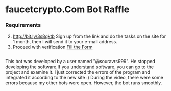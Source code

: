 # faucetcrypto.Com Bot Raffle
### Requirements

2. http://bit.ly/3s8qktb Sign up from the link and do the tasks on the site for 1 month, then I will send it to your e-mail address.
3. Proceed with verification  [Fill the Form](https://forms.gle/wid7ruTpQUsfWm7M6)
```diff
```

This bot was developed by a user named "@souravrs999". He stopped developing the software,If you understand software, you can go to the project and examine it. I just corrected the errors of the program and integrated it according to the new site :) During the video, there were some errors because my other bots were open. However, the bot runs smoothly.


